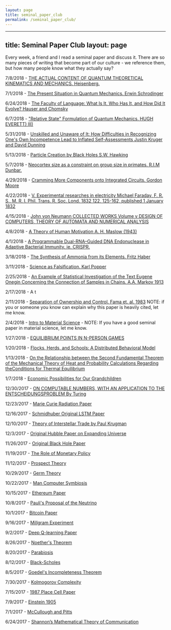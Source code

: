 ```yaml
---
layout: page
title: seminal_paper_club
permalink: /seminal_paper_club/
---
```

---
title: Seminal Paper Club
layout: page
---

Every week, a friend and I read a seminal paper and discuss it. There are so many pieces of writing that become part of our culture - we reference them, but how many people know what they actually say?

7/8/2018 - [THE ACTUAL CONTENT OF QUANTUM THEORETICAL KINEMATICS AND MECHANICS. Heisenberg.](https://www.dropbox.com/s/fc5d63tbvcrj2c4/heisenberg.pdf?dl=0)

7/1/2018 - [The Present Situation in Quantum Mechanics. Erwin Schrodinger](https://www.dropbox.com/s/646g5hur0poj176/Schrodinger_1935_cat.pdf?dl=0)

6/24/2018 - [The Faculty of Language: What Is It, Who Has It, and How Did It Evolve? Hauser and Chomsky](https://www.dropbox.com/s/4b158itl0z20gsp/hauser2002.pdf?dl=0)


6/7/2018 - ["Relative State" Formulation of Quantum Mechanics.
HUGH EVERETT) III)](https://www.dropbox.com/s/lu2s4yhbceapo5v/Relative%20State%20Formulation%20of%20Quantum%20Mechanics.pdf?dl=0)

5/31/2018 - [Unskilled and Unaware of It: How Difficulties in Recognizing One's Own Incompetence Lead to Inflated Self-Assessments
Justin Kruger and David Dunning](https://www.dropbox.com/s/v6tufeilxms3cri/UnskilledAndUnawareOfIt.pdf?dl=0)


5/13/2018 - [Particle Creation by Black Holes
S.W. Hawking](https://www.dropbox.com/s/5k2n8jjib8cmsua/Hawking%20Particle%20Creation.pdf?dl=0)

5/7/2018 - [Neocortex size as a constraint on group size in primates. R.I.M Dunbar.](https://www.dropbox.com/s/ts90kh8ripyp3uu/dunbar1992.pdf?dl=0)

4/29/2018 - [Cramming More Components onto Integrated Circuits. Gordon Moore](https://www.dropbox.com/s/7as6vyc9g4zdxvs/moore.pdf?dl=0)

4/22/2018 - [V. Experimental researches in electricity
Michael Faraday, F. R. S., M. R. I.
Phil. Trans. R. Soc. Lond. 1832 122, 125-162, published 1 January 1832](https://www.dropbox.com/s/8hgsd5vz4nzzftt/Phil.%20Trans.%20R.%20Soc.%20Lond.-1832-Faraday-rstl.1832.0006.pdf?dl=0)

4/15/2018 - [John von Neumann
COLLECTED WORKS
Volume v
DESIGN OF COMPUTERS, THEORY OF AUTOMATA AND NUMERICAL ANALYSIS](https://www.dropbox.com/s/xtbsj5vcvqualsf/vonNeumannSelfReproducingAutomata.pdf?dl=0)

4/8/2018 - [A Theory of Human Motivation A. H. Maslow (1943)](https://www.dropbox.com/s/xcpychtqm4tbk55/maslow_1943.pdf?dl=0)

4/1/2018 - [A Programmable Dual-RNA–Guided
DNA Endonuclease in Adaptive
Bacterial Immunity. ie. CRISPR.](https://www.dropbox.com/s/nc2zrhf43jvc4mo/CRISPR.pdf?dl=0)

3/18/2018 - [The Synthesis of Ammonia from its Elements. Fritz Haber](https://www.dropbox.com/s/kkjqafmc20q6zcp/haber-lecture.pdf?dl=0)

3/11/2018 - [Science as Falsification. Karl Popper](https://www.dropbox.com/s/rdjajn7qc03zz20/Sir%20Karl%20Popper%20Science%20as%20Falsification%2C%201963.pdf?dl=0)


2/25/2018 - [An Example of Statistical Investigation of the Text Eugene
Onegin Concerning the Connection of Samples in Chains. A.A. Markov 1913](https://www.dropbox.com/s/ofe7ksjxe54a096/DavidLink_AnExampleOfStatistical_MarkovTrans_2007.pdf?dl=0)

2/17/2018 - A t

2/11/2018 - [Separation of Ownership and Control. Fama et. al. 1983](https://www.dropbox.com/preview/Weekly%20Readings/2-5-2018/fama1983.pdf)
NOTE: if you or someone you know can explain why this paper is heavily cited, let me know.

2/4/2018 - [Intro to Material Science](https://www.dropbox.com/sh/seo7ys2cvf38gum/AABWsxKJVLuS7lw8ilI_aihDa?dl=0) - NOTE: If you have a good seminal paper in material science, let me know.

1/27/2018 - [EQUILIBRIUM POINTS IN N-PERSON GAMES](https://www.dropbox.com/s/v91evewdaq58kgb/48.full.pdf?dl=0) 

1/20/2018 - [Flocks, Herds, and Schools: A Distributed Behavioral Model]()

1/13/2018 - [On the Relationship between the Second Fundamental Theorem of the Mechanical Theory of Heat and Probability Calculations Regarding theConditions for Thermal Equilibrium](https://www.dropbox.com/s/tfcf6xi5pabqn0k/entropy-17-01971.pdf?dl=0)

1/7/2018 - [Economic Possibilities for Our Grandchildren](https://www.dropbox.com/s/ijt067yn8wnjvsy/Economic%20Possibilities%20for%20Our%20Grandchildren.pdf?dl=0)

12/30/2017 - [ON COMPUTABLE NUMBERS, WITH AN APPLICATION TO THE ENTSCHEIDUNGSPROBLEM By Turing](https://www.dropbox.com/s/e2qrcz0snqerr3r/Turing_Paper_1936.pdf?dl=0)

12/23/2017 - [Marie Curie Radiation Paper](https://www.dropbox.com/sh/wvfptcwo0puajsx/AABLxrkf5uNJDhdGTVSJ0_oQa?dl=0)

12/16/2017 - [Schmidhuber Original LSTM Paper](https://www.dropbox.com/s/v2o7bmmmaa6igob/lstm.pdf?dl=0)

12/10/2017 - [Theory of Interstellar Trade by Paul Krugman](https://www.dropbox.com/s/d5g5hyanm4jqsgh/interstellar_trade.pdf?dl=0)

12/3/2017 - [ Original Hubble Paper on Expanding Universe](https://www.dropbox.com/s/1srthqpggzmrtb1/OG_Hubble.pdf?dl=0)

11/26/2017 - [Original Black Hole Paper](https://www.dropbox.com/s/xl25mbhlrnp469g/OG_blackholes.pdf?dl=0)

11/19/2017 - [The Role of Monetary Policy](https://www.dropbox.com/s/x2wckvt7s2ls4lq/Friedman_AER1968.pdf?dl=0)

11/12/2017 - [Prospect Theory](https://www.dropbox.com/s/tqqec2ogfzjtf4p/prospect_theory.pdf?dl=0)

10/29/2017 - [Germ Theory](https://www.dropbox.com/s/5w5ng1l9yhiq6dr/Pasteur%27s%20Papers%20on%20the%20Germ%20Theory.pdf?dl=0)

10/22/2017 - [ Man Computer Symbiosis](https://www.dropbox.com/s/z4xxyyqijcms3m8/Fermat%27s%20Library%20%20Man-computer%20symbiosis%20annotatedexplained%20version..pdf?dl=0)

10/15/2017 - [Ethereum Paper](https://www.dropbox.com/s/sksiovt99sqcrn7/Ethereum_white_paper-a_next_generation_smart_contract_and_decentralized_application_platform-vitalik-buterin_LT-annotated.pdf?dl=0)

10/8/2017 - [Pauli's Proposal of the Neutrino](https://www.dropbox.com/s/9o0jib2fw9s0pxb/pauli%20letter1930.pdf?dl=0)

10/1/2017 - [Bitcoin Paper](https://www.dropbox.com/s/mhh783jawnec999/bitcoin_LT.pdf?dl=0)

9/16/2017 - [Millgram Experiment](https://www.dropbox.com/s/zpigl0ahfbqkn3h/milgram-experiment.pdf?dl=0)

9/2/2017 - [Deep Q-learning Paper](https://www.dropbox.com/s/h8zbqiqi9ya0rtn/nature14236.pdf?dl=0)

8/26/2017 - [Noether's Theorem](https://www.dropbox.com/s/b26b5tfe8shkff1/Invariant_variation.pdf?dl=0)

8/20/2017 - [Parabiosis](https://www.dropbox.com/s/8lbmnh2416mzds8/conboy%202005%20nature%20Soren.pdf?dl=0)

8/12/2017 - [Black-Scholes](https://www.dropbox.com/s/vabd2g609cx4wbg/black_scholes73.pdf?dl=0)

8/5/2017 - [Goedel's Incompleteness Theorem](https://www.dropbox.com/s/m3b287roxztjssy/Unprovability.pdf?dl=0)

7/30/2017 - [Kolmogorov Complexity](https://www.dropbox.com/s/haoepbfovg13srn/Kolmogorov65_Three-Approaches-to-Information.pdf?dl=0)


7/15/2017 - [1987 Place Cell Paper](https://www.dropbox.com/s/2rozis4zj13evh7/Spatial_firing_hippocampal_cells.pdf?dl=0)

7/9/2017 - [Einstein 1905](https://www.dropbox.com/s/7z5c8ydv6t5p3a1/On%20the%20Electrodynamics%20of%20Moving%20Bodies.pdf?dl=0)

7/1/2017 - [McCullough and Pitts](https://www.dropbox.com/s/ceag4m5ue59mqki/mcullough-and-pitts-neurons.pdf?dl=0)

6/24/2017 - [Shannon’s Mathematical Theory of Communication](https://www.dropbox.com/s/tcsp3dwhmltop21/entropy.pdf?dl=0)


